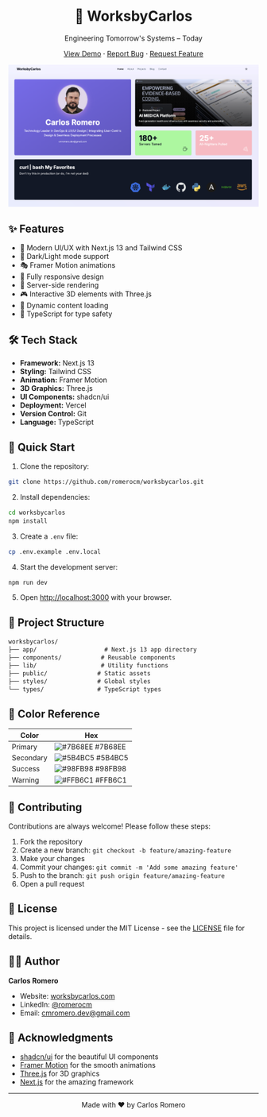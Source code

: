 <div align="center">
  <h1>🚀 WorksbyCarlos</h1>
  <p>Engineering Tomorrow's Systems – Today</p>
  
  <p>
    <a href="https://worksbycarlos.com">View Demo</a>
    ·
    <a href="https://github.com/romerocm/worksbycarlos/issues">Report Bug</a>
    ·
    <a href="https://github.com/romerocm/worksbycarlos/issues">Request Feature</a>
  </p>

  <img src="public/assets/images/worksbycarlos-cover.png" alt="Project Screenshot" width="600">
</div>

## ✨ Features

- 🎨 Modern UI/UX with Next.js 13 and Tailwind CSS
- 🌙 Dark/Light mode support
- 🎭 Framer Motion animations
- 📱 Fully responsive design
- 🚀 Server-side rendering
- 🎮 Interactive 3D elements with Three.js
- 🔄 Dynamic content loading
- 🎯 TypeScript for type safety

## 🛠️ Tech Stack

- **Framework:** Next.js 13
- **Styling:** Tailwind CSS
- **Animation:** Framer Motion
- **3D Graphics:** Three.js
- **UI Components:** shadcn/ui
- **Deployment:** Vercel
- **Version Control:** Git
- **Language:** TypeScript

## 🚀 Quick Start

1. Clone the repository:

```bash
git clone https://github.com/romerocm/worksbycarlos.git
```

2. Install dependencies:

```bash
cd worksbycarlos
npm install
```

3. Create a `.env` file:

```bash
cp .env.example .env.local
```

4. Start the development server:

```bash
npm run dev
```

5. Open [http://localhost:3000](http://localhost:3000) with your browser.

## 📁 Project Structure

```
worksbycarlos/
├── app/                   # Next.js 13 app directory
├── components/           # Reusable components
├── lib/                  # Utility functions
├── public/              # Static assets
├── styles/              # Global styles
└── types/               # TypeScript types
```

## 🎨 Color Reference

| Color     | Hex                                                              |
| --------- | ---------------------------------------------------------------- |
| Primary   | ![#7B68EE](https://via.placeholder.com/10/7B68EE?text=+) #7B68EE |
| Secondary | ![#5B4BC5](https://via.placeholder.com/10/5B4BC5?text=+) #5B4BC5 |
| Success   | ![#98FB98](https://via.placeholder.com/10/98FB98?text=+) #98FB98 |
| Warning   | ![#FFB6C1](https://via.placeholder.com/10/FFB6C1?text=+) #FFB6C1 |

## 🤝 Contributing

Contributions are always welcome! Please follow these steps:

1. Fork the repository
2. Create a new branch: `git checkout -b feature/amazing-feature`
3. Make your changes
4. Commit your changes: `git commit -m 'Add some amazing feature'`
5. Push to the branch: `git push origin feature/amazing-feature`
6. Open a pull request

## 📝 License

This project is licensed under the MIT License - see the [LICENSE](LICENSE) file for details.

## 👨‍💻 Author

**Carlos Romero**

- Website: [worksbycarlos.com](https://worksbycarlos.com)
- LinkedIn: [@romerocm](https://linkedin.com/in/romerocm)
- Email: cmromero.dev@gmail.com

## 💫 Acknowledgments

- [shadcn/ui](https://ui.shadcn.com/) for the beautiful UI components
- [Framer Motion](https://www.framer.com/motion/) for the smooth animations
- [Three.js](https://threejs.org/) for 3D graphics
- [Next.js](https://nextjs.org/) for the amazing framework

---

<div align="center">
  Made with ❤️ by Carlos Romero
</div>
